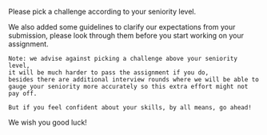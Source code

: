Please pick a challenge according to your seniority level.

We also added some guidelines to clarify our expectations from your submission, please look through them before you start working on your assignment.

```
Note: we advise against picking a challenge above your seniority level,
it will be much harder to pass the assignment if you do,
besides there are additional interview rounds where we will be able to gauge your seniority more accurately so this extra effort might not pay off.

But if you feel confident about your skills, by all means, go ahead!
```


We wish you good luck!